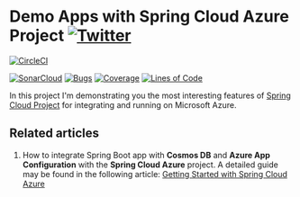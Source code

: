 # Demo Apps with Spring Cloud Azure Project [![Twitter](https://img.shields.io/twitter/follow/piotr_minkowski.svg?style=social&logo=twitter&label=Follow%20Me)](https://twitter.com/piotr_minkowski)

[![CircleCI](https://circleci.com/gh/piomin/sample-spring-cloud-azure.svg?style=svg)](https://circleci.com/gh/piomin/sample-spring-cloud-azure)

[![SonarCloud](https://sonarcloud.io/images/project_badges/sonarcloud-black.svg)](https://sonarcloud.io/dashboard?id=piomin_sample-spring-cloud-azure)
[![Bugs](https://sonarcloud.io/api/project_badges/measure?project=piomin_sample-spring-cloud-azure&metric=bugs)](https://sonarcloud.io/dashboard?id=piomin_sample-spring-cloud-azure)
[![Coverage](https://sonarcloud.io/api/project_badges/measure?project=piomin_sample-spring-cloud-azure&metric=coverage)](https://sonarcloud.io/dashboard?id=piomin_sample-spring-cloud-azure)
[![Lines of Code](https://sonarcloud.io/api/project_badges/measure?project=piomin_sample-spring-cloud-azure&metric=ncloc)](https://sonarcloud.io/dashboard?id=piomin_sample-spring-cloud-azure)

In this project I'm demonstrating you the most interesting features of [Spring Cloud Project](https://spring.io/projects/spring-cloud) for integrating and running on Microsoft Azure.

## Related articles

1. How to integrate Spring Boot app with **Cosmos DB** and **Azure App Configuration** with the **Spring Cloud Azure** project. A detailed guide may be found in the following article: [Getting Started with Spring Cloud Azure](https://piotrminkowski.com/2023/12/07/getting-started-with-spring-cloud-azure/)